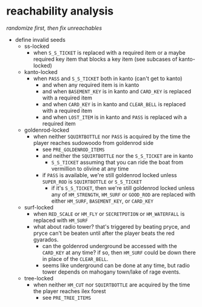 # reachability analysis

*randomize first, then fix unreachables*

- define invalid seeds
    - ss-locked
        - when `S_S_TICKET` is replaced with a required item or a
          maybe required key item that blocks a key item (see subcases
          of kanto-locked)
    - kanto-locked
        - when `PASS` and `S_S_TICKET` both in kanto (can't get to
          kanto)
            - and when any required item is in kanto
            - and when `BASEMENT_KEY` is in kanto and `CARD_KEY` is
              replaced with a required item
            - and when `CARD_KEY` is in kanto and `CLEAR_BELL` is
              replaced with a required item
            - and when `LOST_ITEM` is in kanto and `PASS` is replaced
              wih a required item
    - goldenrod-locked
        - when neither `SQUIRTBOTTLE` nor `PASS` is acquired by the
          time the player reaches sudowoodo from goldenrod side
            - see `PRE_GOLDENROD_ITEMS`
            - and neither the `SQUIRTBOTTLE` nor the `S_S_TICKET` are
              in kanto
                - `S_S_TICKET` assuming that you can ride the boat
                  from vermillion to olivine at any time
            - if `PASS` is available, we're still goldenrod locked
              unless `SUPER_ROD` is `SQUIRTBOTTLE` or `S_S_TICKET`
                - if it's `S_S_TICKET`, then we're still goldenrod
                  locked unless any of `HM_STRENGTH`, `HM_SURF` or
                  `GOOD_ROD` are replaced with either `HM_SURF`,
                  `BASEMENT_KEY`, or `CARD_KEY`
    - surf-locked
        - when `RED_SCALE` or `HM_FLY` or `SECRETPOTION` or
          `HM_WATERFALL` is replaced with `HM_SURF`
        - what about radio tower? that's triggered by beating pryce,
          and pryce can't be beaten until after the player beats the
          red gyarados.
            - can the goldenrod underground be accessed with the
              `CARD_KEY` at any time? if so, then `HM_SURF` could be
              down there in place of the `CLEAR_BELL`.
            - seems like underground can be done at any time, but
              radio tower depends on mahogany town/lake of rage
              events.
    - tree-locked
        - when neither `HM_CUT` nor `SQUIRTBOTTLE` are acquired by the
          time the player reaches ilex forest
            - see `PRE_TREE_ITEMS`
